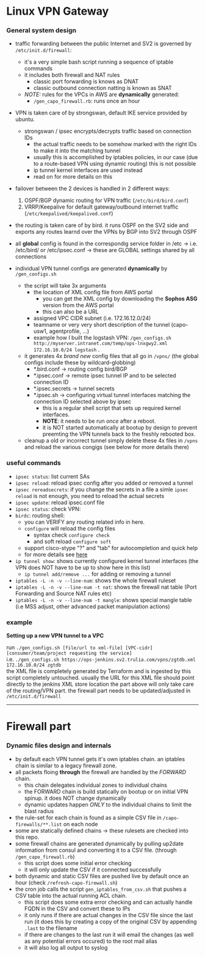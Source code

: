# Linux VPN Gateway


### General system design


- traffic forwarding between the public Internet and SV2 is governed by `/etc/init.d/firewall`:
   - it's a very simple bash script running a sequence of iptable commands
   - it includes both firewall and NAT rules
      - classic port forwarding is knows as DNAT
      - classic outbound connection natting is known as SNAT
   - *NOTE:* rules for the VPCs in AWS are **dynamically** generated:
      - `/gen_capo_firewall.rb`: runs once an hour


- VPN is taken care of by strongswan, default IKE service provided by ubuntu.
    - strongswan / ipsec encrypts/decrypts traffic based on connection IDs
       - the actual traffic needs to be somehow marked with the right IDs to make it into the matching tunnel
       - usually this is accomplished by iptables policies, in our case (due to a route-based VPN using dynamic routing) this is not possible
       - ip tunnel kernel interfaces are used instead
       - read on for more details on this


- failover between the 2 devices is handled in 2 different ways:
   1. OSPF/BGP dynamic routing for VPN traffic (`/etc/bird/bird.conf`)
   2. VRRP/Keepalive for default gateway/outbound internet traffic (`/etc/keepalived/keepalived.conf`)


- the routing is taken care of by bird. it runs OSPF on the SV2 side and exports any routes learnd over the VPNs by BGP into SV2 through OSPF


- all **global** config is found in the correspondig service folder in /etc -> i.e. /etc/bird/ or /etc/ipsec.conf -> these are GLOBAL settings shared by all connections


- individual VPN tunnel configs are generated **dynamically** by `/gen_configs.sh`
   - the script will take 3x arguments
      - the location of XML config file from AWS portal
         - you can get the XML config by downloading the **Sophos ASG** version from the AWS portal
         - this can also be a URL
      - assigned VPC CIDR subnet (i.e. 172.16.12.0/24)
      - teamname or very very short description of the tunnel (capo-usw1, agentprofile, ...)
      - example how I built the logstash VPN: `/gen_configs.sh http://myserver.intranet.com/temp/ops-lnxgwy2.xml 172.16.10.0/24 logstash` .
   - it generates 4x *brand new* config files that all go in `/vpns/` (the global configs include these by wildcard-globbing)
      - *.bird.conf -> routing config bird/BGP
      - *.ipsec.conf -> remote ipsec tunnel IP and to be selected connection ID
      - *.ipsec.secrets -> tunnel secrets
      - *.ipsec.sh -> configuring virtual tunnel interfaces matching the connection ID selected above by ipsec  
         - this is a regular shell script that sets up required kernel interfaces. 
         - **NOTE**: it needs to be run *once* after a reboot.
         - it is NOT started automatically at bootup by design to prevent preemting the VPN tunnels back to the freshly rebooted box.
   - cleanup a old or incorrect tunnel simply delete these 4x files in `/vpns` and reload the various congigs (see below for more details there)
  
  
  
  
  
  
### useful commands

- `ipsec status`: list current SAs
- `ipsec reload`: reload ipsec config after you added or removed a tunnel
- `ipsec rereadsecrets`: if you change the secrets in a file a simle `ipsec reload` is not enough, you need to reload the actual secrets
- `ipsec update`: reload ipsec.conf file
- `ipsec status`: check VPN:
- `birdc`: routing shell:
   - you can VERIFY any routing related info in here. 
   - `configure` will reload the config files
      - syntax check `configure check` 
      - and soft reload `configure soft`
   - support cisco-stype "?" and "tab" for autocompletion and quick help
   - for more details see [here](http://bird.network.cz/?get_doc&f=bird.html)
- `ip tunnel show`: shows currently configured kernel tunnel interfaces (the VPN does NOT have to be up to show here in this list)
   - `ip tunnel add/remove ...` for adding or removing a tunnel
- `iptables -L -n -v --line-num`: shows the whole firewall ruleset
- `iptables -L -n -v --line-num -t nat`: shows the firewall nat table (Port Forwarding and Source NAT rules etc)
- `iptables -L -n -v --line-num -t mangle`: shows special mangle table (i.e MSS adjust, other advanced packet manipulation actions)
  
  
  
  
### example

**Setting up a new VPN tunnel to a VPC**


run `./gen_configs.sh [file/url to xml-file] [VPC-cidr] [consumer/team/project requesting the service]`  
i.e. `./gen_configs.sh https://ops-jenkins.sv2.trulia.com/vpns/zgtdb.xml 172.16.10.0/24 zgtdb`  
the XML file is completely generated by Terraform and is ingested by this script completely untouched. usually the URL for this XML file should point directly to the jenkins XML store location
the part above will only take care of the routing/VPN part. the firewall part needs to be updated/adjusted in `/etc/init.d/firewall`  

---

 
# Firewall part  

### Dynamic files design and internals
 - by default each VPN tunnel gets it's own iptables chain. an iptables chain is similar to a legacy firewall zone. 
 - all packets floing **through** the firewall are handled by the *FORWARD* chain.
    - this chain delegates individual zones to individual chains
    - the FORWARD chain is build statically on bootup or on initial VPN spinup. it does NOT change dynamically
    - dynamic updates happen *ONLY* to the individual chains to limit the blast radius
 - the rule-set for each chain is found as a simple CSV file in `/capo-firewalls/**.list` on each node
 - some are statically defined chains -> these rulesets are checked into this repo.
 - some firewall chains are generated dynamically by pulling up2date information from consul and converting it to a CSV file. (through `/gen_capo_firewall.rb`)
    - this script does some initial error checking
    - it will only update the CSV if it connected successfully
 - both dynamic and static CSV files are pushed live by default once an hour (check `/refresh-capo-firewall.sh`)
 - the cron job calls the script `gen_iptables_from_csv.sh` that pushes a CSV table into the actual running ACL chain. 
    - this script does some extra error checking and can actually handle FQDN in the CSV and convert these to IPs
    - it only runs if there are actual changes in the CSV file since the last run (it does this by creating a copy of the original CSV by appending `.last` to the filename
    - if there are changes to the last run it will email the changes (as well as any potential errors occured) to the root mail alias
    - it will also log all output to syslog

